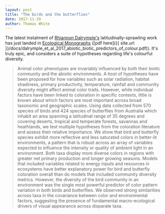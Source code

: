 ```yaml
---
layout: post
title: "The birds and the butterflies"
date: 2017-11-29
author: Thomas White
---
```


The latest instalment of [Rhiannon Dalrymple's](http://rhiannondalrymple.wixsite.com/rhiannondalrymple/publications) latitudinally-sprawling work has just landed in [Ecological Monographs](http://dx.doi.org/10.1002/ecm.1287) ([pdf here]({{ site.url }}/docs/dalrymple_et_al_2017_abiotic_biotic_predictors_of_colour.pdf)). It's truly epic, and considers a suite of hypotheses regarding life's colourful diversity.

> Animal color phenotypes are invariably influenced by both their biotic community and the abiotic environments. A host of hypotheses have been proposed for how variables such as solar radiation, habitat shadiness, primary productivity, temperature, rainfall and community diversity might affect animal color traits. However, while individual factors have been linked to coloration in specific contexts, little is known about which factors are most important across broad taxonomic and geographic scales. Using data collected from 570 species of birds and 424 species of butterflies from Australia which inhabit an area spanning a latitudinal range of 35 degrees and covering deserts, tropical and temperate forests, savannas and heathlands, we test multiple hypotheses from the coloration literature and assess their relative importance. We show that bird and butterfly species exhibit more reflective and less saturated colors in better-lit environments, a pattern that is robust across an array of variables expected to influence the intensity or quality of ambient light in an environment. Both taxa display more diverse colors in regions with greater net primary production and longer growing seasons. Models that included variables related to energy inputs and resources in ecosystems have better explanatory power for bird and butterfly coloration overall than do models that included community diversity metrics. However, the diversity of the bird community in an environment was the single most powerful predictor of color pattern variation in both birds and butterflies. We observed strong similarities across taxa in the covariance between color and environmental factors, suggesting the presence of fundamental macro-ecological drivers of visual appearance across disparate taxa.